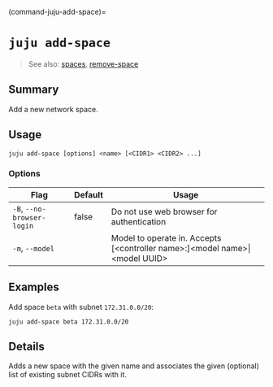 (command-juju-add-space)=
# `juju add-space`
> See also: [spaces](#spaces), [remove-space](#remove-space)

## Summary
Add a new network space.

## Usage
```juju add-space [options] <name> [<CIDR1> <CIDR2> ...]```

### Options
| Flag | Default | Usage |
| --- | --- | --- |
| `-B`, `--no-browser-login` | false | Do not use web browser for authentication |
| `-m`, `--model` |  | Model to operate in. Accepts [&lt;controller name&gt;:]&lt;model name&gt;&#x7c;&lt;model UUID&gt; |

## Examples


Add space `beta` with subnet `172.31.0.0/20`:

    juju add-space beta 172.31.0.0/20


## Details
Adds a new space with the given name and associates the given
(optional) list of existing subnet CIDRs with it.